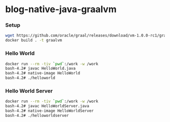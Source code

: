 # blog-native-java-graalvm

### Setup

```bash
wget https://github.com/oracle/graal/releases/download/vm-1.0.0-rc1/graalvm-ce-1.0.0-rc1-linux-amd64.tar.gz
docker build . -t graalvm
```

### Hello World
```bash
docker run --rm -tiv `pwd`:/work -w /work
bash-4.2# javac HelloWorld.java
bash-4.2# native-image HelloWorld
bash-4.2# ./helloworld
```

### Hello World Server
```bash
docker run --rm -tiv `pwd`:/work -w /work
bash-4.2# javac HelloWorldServer.java
bash-4.2# native-image HelloWorldServer
bash-4.2# ./helloworldserver
```
